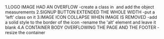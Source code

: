 1.LOGO IMAGE HAD AN OVERFLOW
-create a class in <img> and add the object measurements
2.SIGNUP BUTTON EXTENDED THE WHOLE WIDTH
-put a 'left' class on it
3.IMAGE ICON COLLAPSE WHEN IMAGE IS REMOVED
-add a solid style to the border of the icon
-rename the 'alt' element and leave it blank
4.A CONTAINER BODY OVERFLOWING THE PAGE AND THE FOOTER
-resize the container